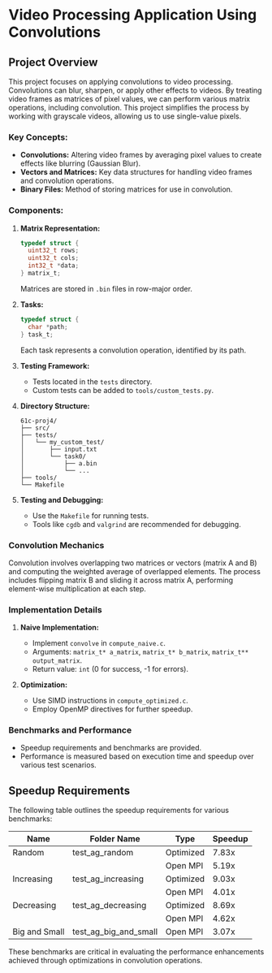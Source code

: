 # Video Processing Application Using Convolutions

## Project Overview

This project focuses on applying convolutions to video processing. Convolutions can blur, sharpen, or apply other effects to videos. By treating video frames as matrices of pixel values, we can perform various matrix operations, including convolution. This project simplifies the process by working with grayscale videos, allowing us to use single-value pixels.

### Key Concepts:

- **Convolutions:** Altering video frames by averaging pixel values to create effects like blurring (Gaussian Blur).
- **Vectors and Matrices:** Key data structures for handling video frames and convolution operations.
- **Binary Files:** Method of storing matrices for use in convolution.

### Components:

1. **Matrix Representation:**
   ```c
   typedef struct {
     uint32_t rows;
     uint32_t cols;
     int32_t *data;
   } matrix_t;
   ```
   Matrices are stored in `.bin` files in row-major order.

2. **Tasks:**
   ```c
   typedef struct {
     char *path;
   } task_t;
   ```
   Each task represents a convolution operation, identified by its path.

3. **Testing Framework:**
   - Tests located in the `tests` directory.
   - Custom tests can be added to `tools/custom_tests.py`.

4. **Directory Structure:**
   ```
   61c-proj4/
   ├── src/
   ├── tests/
   │   └── my_custom_test/
   │       ├── input.txt
   │       └── task0/
   │           ├── a.bin
   │           └── ...
   ├── tools/
   └── Makefile
   ```

5. **Testing and Debugging:**
   - Use the `Makefile` for running tests.
   - Tools like `cgdb` and `valgrind` are recommended for debugging.

### Convolution Mechanics

Convolution involves overlapping two matrices or vectors (matrix A and B) and computing the weighted average of overlapped elements. The process includes flipping matrix B and sliding it across matrix A, performing element-wise multiplication at each step.

### Implementation Details

1. **Naive Implementation:**
   - Implement `convolve` in `compute_naive.c`.
   - Arguments: `matrix_t* a_matrix`, `matrix_t* b_matrix`, `matrix_t** output_matrix`.
   - Return value: `int` (0 for success, -1 for errors).

2. **Optimization:**
   - Use SIMD instructions in `compute_optimized.c`.
   - Employ OpenMP directives for further speedup.

### Benchmarks and Performance

- Speedup requirements and benchmarks are provided.
- Performance is measured based on execution time and speedup over various test scenarios.

## Speedup Requirements

The following table outlines the speedup requirements for various benchmarks:

| Name        | Folder Name             | Type      | Speedup |
|-------------|-------------------------|-----------|---------|
| Random      | test_ag_random          | Optimized | 7.83x   |
|             |                         | Open MPI  | 5.19x   |
| Increasing  | test_ag_increasing      | Optimized | 9.03x   |
|             |                         | Open MPI  | 4.01x   |
| Decreasing  | test_ag_decreasing      | Optimized | 8.69x   |
|             |                         | Open MPI  | 4.62x   |
| Big and Small| test_ag_big_and_small  | Open MPI  | 3.07x   |

These benchmarks are critical in evaluating the performance enhancements achieved through optimizations in convolution operations.

